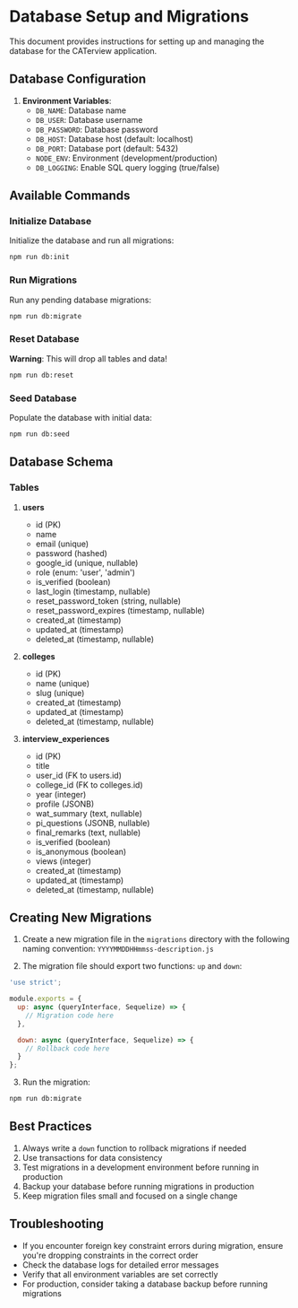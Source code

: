 # Database Setup and Migrations

This document provides instructions for setting up and managing the database for the CATerview application.

## Database Configuration

1. **Environment Variables**:
   - `DB_NAME`: Database name
   - `DB_USER`: Database username
   - `DB_PASSWORD`: Database password
   - `DB_HOST`: Database host (default: localhost)
   - `DB_PORT`: Database port (default: 5432)
   - `NODE_ENV`: Environment (development/production)
   - `DB_LOGGING`: Enable SQL query logging (true/false)

## Available Commands

### Initialize Database
Initialize the database and run all migrations:

```bash
npm run db:init
```

### Run Migrations
Run any pending database migrations:

```bash
npm run db:migrate
```

### Reset Database
**Warning**: This will drop all tables and data!

```bash
npm run db:reset
```

### Seed Database
Populate the database with initial data:

```bash
npm run db:seed
```

## Database Schema

### Tables

1. **users**
   - id (PK)
   - name
   - email (unique)
   - password (hashed)
   - google_id (unique, nullable)
   - role (enum: 'user', 'admin')
   - is_verified (boolean)
   - last_login (timestamp, nullable)
   - reset_password_token (string, nullable)
   - reset_password_expires (timestamp, nullable)
   - created_at (timestamp)
   - updated_at (timestamp)
   - deleted_at (timestamp, nullable)

2. **colleges**
   - id (PK)
   - name (unique)
   - slug (unique)
   - created_at (timestamp)
   - updated_at (timestamp)
   - deleted_at (timestamp, nullable)

3. **interview_experiences**
   - id (PK)
   - title
   - user_id (FK to users.id)
   - college_id (FK to colleges.id)
   - year (integer)
   - profile (JSONB)
   - wat_summary (text, nullable)
   - pi_questions (JSONB, nullable)
   - final_remarks (text, nullable)
   - is_verified (boolean)
   - is_anonymous (boolean)
   - views (integer)
   - created_at (timestamp)
   - updated_at (timestamp)
   - deleted_at (timestamp, nullable)

## Creating New Migrations

1. Create a new migration file in the `migrations` directory with the following naming convention:
   `YYYYMMDDHHmmss-description.js`

2. The migration file should export two functions: `up` and `down`:

```javascript
'use strict';

module.exports = {
  up: async (queryInterface, Sequelize) => {
    // Migration code here
  },

  down: async (queryInterface, Sequelize) => {
    // Rollback code here
  }
};
```

3. Run the migration:

```bash
npm run db:migrate
```

## Best Practices

1. Always write a `down` function to rollback migrations if needed
2. Use transactions for data consistency
3. Test migrations in a development environment before running in production
4. Backup your database before running migrations in production
5. Keep migration files small and focused on a single change

## Troubleshooting

- If you encounter foreign key constraint errors during migration, ensure you're dropping constraints in the correct order
- Check the database logs for detailed error messages
- Verify that all environment variables are set correctly
- For production, consider taking a database backup before running migrations
